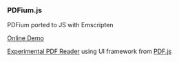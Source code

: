 ### PDFium.js

PDFium ported to JS with Emscripten

[Online Demo](http://quincarter.github.io/PDFium.js/)

[Experimental PDF Reader](http://coolwanglu.github.io/PDFium.js/viewer/) using UI framework from [PDF.js](https://github.com/mozilla/pdf.js)
